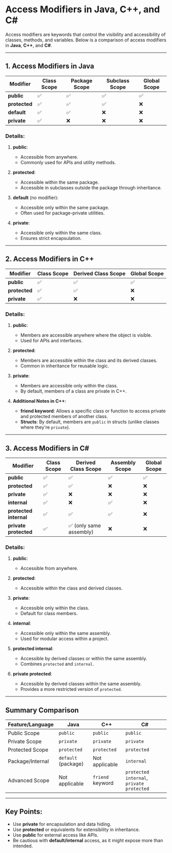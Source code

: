 # **Access Modifiers in Java, C++, and C#**

Access modifiers are keywords that control the visibility and accessibility of classes, methods, and variables. Below is a comparison of access modifiers in **Java**, **C++**, and **C#**.

---

## **1. Access Modifiers in Java**

| Modifier       | Class Scope | Package Scope | Subclass Scope | Global Scope |
|----------------|-------------|---------------|----------------|--------------|
| **public**     | ✅           | ✅             | ✅              | ✅            |
| **protected**  | ✅           | ✅             | ✅              | ❌            |
| **default**    | ✅           | ✅             | ❌              | ❌            |
| **private**    | ✅           | ❌             | ❌              | ❌            |

### **Details**:
1. **public**:
   - Accessible from anywhere.
   - Commonly used for APIs and utility methods.

2. **protected**:
   - Accessible within the same package.
   - Accessible in subclasses outside the package through inheritance.

3. **default** (no modifier):
   - Accessible only within the same package.
   - Often used for package-private utilities.

4. **private**:
   - Accessible only within the same class.
   - Ensures strict encapsulation.

---

## **2. Access Modifiers in C++**

| Modifier       | Class Scope | Derived Class Scope | Global Scope |
|----------------|-------------|---------------------|--------------|
| **public**     | ✅           | ✅                   | ✅            |
| **protected**  | ✅           | ✅                   | ❌            |
| **private**    | ✅           | ❌                   | ❌            |

### **Details**:
1. **public**:
   - Members are accessible anywhere where the object is visible.
   - Used for APIs and interfaces.

2. **protected**:
   - Members are accessible within the class and its derived classes.
   - Common in inheritance for reusable logic.

3. **private**:
   - Members are accessible only within the class.
   - By default, members of a class are private in C++.

4. **Additional Notes in C++**:
   - **friend keyword**: Allows a specific class or function to access private and protected members of another class.
   - **Structs**: By default, members are `public` in structs (unlike classes where they're `private`).

---

## **3. Access Modifiers in C#**

| Modifier               | Class Scope | Derived Class Scope | Assembly Scope | Global Scope |
|------------------------|-------------|---------------------|----------------|--------------|
| **public**             | ✅           | ✅                   | ✅              | ✅            |
| **protected**          | ✅           | ✅                   | ❌              | ❌            |
| **private**            | ✅           | ❌                   | ❌              | ❌            |
| **internal**           | ✅           | ❌                   | ✅              | ❌            |
| **protected internal** | ✅           | ✅                   | ✅              | ❌            |
| **private protected**  | ✅           | ✅ (only same assembly) | ❌          | ❌            |

### **Details**:
1. **public**:
   - Accessible from anywhere.

2. **protected**:
   - Accessible within the class and derived classes.

3. **private**:
   - Accessible only within the class.
   - Default for class members.

4. **internal**:
   - Accessible only within the same assembly.
   - Used for modular access within a project.

5. **protected internal**:
   - Accessible by derived classes or within the same assembly.
   - Combines `protected` and `internal`.

6. **private protected**:
   - Accessible by derived classes within the same assembly.
   - Provides a more restricted version of `protected`.

---

## **Summary Comparison**

| Feature/Language | Java                     | C++                | C#                          |
|-------------------|--------------------------|--------------------|-----------------------------|
| Public Scope      | `public`                | `public`           | `public`                   |
| Private Scope     | `private`               | `private`          | `private`                  |
| Protected Scope   | `protected`             | `protected`        | `protected`                |
| Package/Internal  | `default` (package)     | Not applicable     | `internal`                 |
| Advanced Scope    | Not applicable          | `friend` keyword   | `protected internal`, `private protected` |

---

## **Key Points**:
- Use **private** for encapsulation and data hiding.
- Use **protected** or equivalents for extensibility in inheritance.
- Use **public** for external access like APIs.
- Be cautious with **default/internal** access, as it might expose more than intended.
